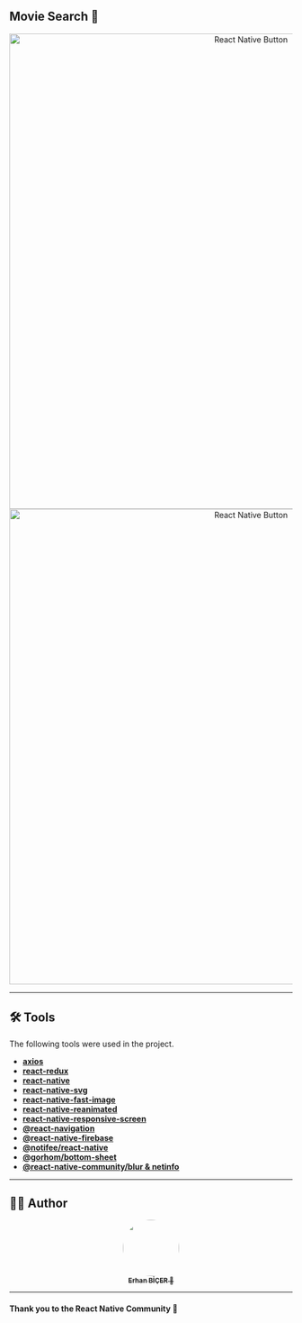 ## Movie Search 🚀

<p align="center">
  <img alt="React Native Button" src="https://github.com/erhanbicer/react-native-movie-search/blob/master/screenshots/screenshot-1.png" height="844" />
  <img alt="React Native Button" src="https://github.com/erhanbicer/react-native-movie-search/blob/master/screenshots/screenshot-2.png" height="844" />
</p>

---
## 🛠 Tools

The following tools were used in the project.

- **[axios](https://github.com/axios/axios)**
- **[react-redux](https://github.com/reduxjs/react-redux)**
- **[react-native](https://github.com/facebook/react-native)**
- **[react-native-svg](https://github.com/react-native-svg/react-native-svg)**
- **[react-native-fast-image](https://github.com/DylanVann/react-native-fast-image)**
- **[react-native-reanimated](https://github.com/software-mansion/react-native-reanimated)**
- **[react-native-responsive-screen](https://github.com/marudy/react-native-responsive-screen)**
- **[@react-navigation](https://github.com/react-navigation/react-navigation)**
- **[@react-native-firebase](https://github.com/invertase/react-native-firebase)**
- **[@notifee/react-native](https://github.com/invertase/notifee)**
- **[@gorhom/bottom-sheet](https://github.com/gorhom/react-native-bottom-sheet)**
- **[@react-native-community/blur & netinfo](https://github.com/react-native-community)**

---

## 🤦‍♂️ Author
<p align="center">
  <a href="https://github.com/erhanbicer">
  <img style="border-radius: 50%;" src="https://avatars.githubusercontent.com/u/20239811?v=4" width="100px;" alt=""/>
  <br />
  <sub><b>Erhan BİÇER 🚀</b></sub></a>
  <br />
</p>

---

#### Thank you to the React Native Community 🙏

